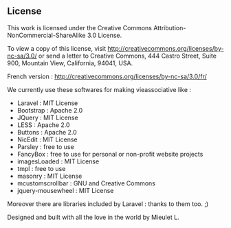 ## License
This work is licensed under the Creative Commons Attribution-NonCommercial-ShareAlike 3.0 License.

To view a copy of this license, visit http://creativecommons.org/licenses/by-nc-sa/3.0/ or send a letter to Creative Commons, 444 Castro Street, Suite 900, Mountain View, California, 94041, USA.

French version : http://creativecommons.org/licenses/by-nc-sa/3.0/fr/

We currently use these softwares for making vieassociative like  :

* Laravel : MIT License
* Bootstrap : Apache 2.0
* JQuery : MIT License
* LESS : Apache 2.0
* Buttons : Apache 2.0
* NicEdit : MIT License
* Parsley : free to use
* FancyBox : free to use for personal or non-profit website projects
* imagesLoaded : MIT License
* tmpl : free to use
* masonry : MIT License
* mcustomscrollbar : GNU and Creative Commons
* jquery-mousewheel : MIT License

Moreover there are libraries included by Laravel : thanks to them too. ;)

Designed and built with all the love in the world by Mieulet L.
